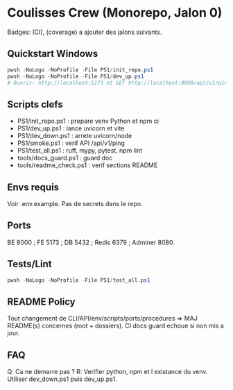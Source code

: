 # Coulisses Crew (Monorepo, Jalon 0)

Badges: (CI), (coverage) a ajouter des jalons suivants.

## Quickstart Windows

```powershell
pwsh -NoLogo -NoProfile -File PS1/init_repo.ps1
pwsh -NoLogo -NoProfile -File PS1/dev_up.ps1
# Ouvrir: http://localhost:5173 et GET http://localhost:8000/api/v1/ping
```

## Scripts clefs

* PS1/init_repo.ps1 : prepare venv Python et npm ci
* PS1/dev_up.ps1 : lance uvicorn et vite
* PS1/dev_down.ps1 : arrete uvicorn/node
* PS1/smoke.ps1 : verif API /api/v1/ping
* PS1/test_all.ps1 : ruff, mypy, pytest, npm lint
* tools/docs_guard.ps1 : guard doc
* tools/readme_check.ps1 : verif sections README

## Envs requis

Voir .env.example. Pas de secrets dans le repo.

## Ports

BE 8000 ; FE 5173 ; DB 5432 ; Redis 6379 ; Adminer 8080.

## Tests/Lint

```powershell
pwsh -NoLogo -NoProfile -File PS1/test_all.ps1
```

## README Policy

Tout changement de CLI/API/env/scripts/ports/procedures => MAJ README(s) concernes (root + dossiers). CI docs guard echoue si non mis a jour.

## FAQ

Q: Ca ne demarre pas ?
R: Verifier python, npm et l existance du venv. Utiliser dev_down.ps1 puis dev_up.ps1.
